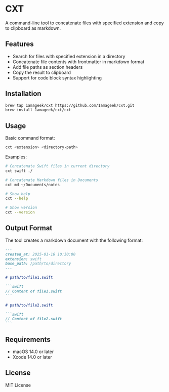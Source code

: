 # CXT

A command-line tool to concatenate files with specified extension and copy to clipboard as markdown.

## Features

- Search for files with specified extension in a directory
- Concatenate file contents with frontmatter in markdown format
- Add file paths as section headers
- Copy the result to clipboard
- Support for code block syntax highlighting

## Installation

```bash
brew tap 1amageek/cxt https://github.com/1amageek/cxt.git
brew install 1amageek/cxt/cxt
```

## Usage

Basic command format:
```bash
cxt <extension> <directory-path>
```

Examples:
```bash
# Concatenate Swift files in current directory
cxt swift ./

# Concatenate Markdown files in Documents
cxt md ~/Documents/notes

# Show help
cxt --help

# Show version
cxt --version
```

## Output Format

The tool creates a markdown document with the following format:

~~~markdown
---
created_at: 2025-01-16 10:30:00
extension: swift
base_path: /path/to/directory
---

# path/to/file1.swift

```swift
// Content of file1.swift
```

# path/to/file2.swift

```swift
// Content of file2.swift
```
~~~

## Requirements

- macOS 14.0 or later
- Xcode 14.0 or later

## License

MIT License
